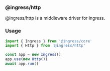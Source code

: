 ### @ingress/http

@ingress/http is a middleware driver for ingress.

### Usage

```typescript
import { Ingress } from '@ingress/core'
import { Http } from '@ingress/http'

const app = new Ingress()
app.use(new Http())
await app.run()
```
